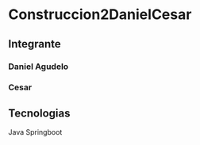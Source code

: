 # Construccion2DanielCesar

## Integrante
### Daniel Agudelo 
### Cesar 

## Tecnologias 
Java Springboot 
